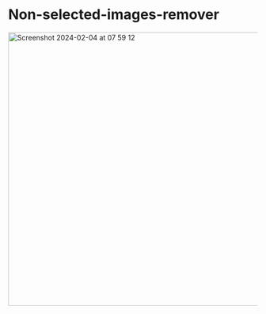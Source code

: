 # Non-selected-images-remover


<img width="552" alt="Screenshot 2024-02-04 at 07 59 12" src="https://github.com/dangnm/Non-selected-images-remover/assets/5093683/c8b0a30a-a7f6-4c34-9ddb-53bccdd11bcb">
